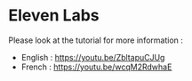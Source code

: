# Eleven Labs
Please look at the tutorial for more information :
- English : https://youtu.be/ZbltapuCJUg
- French : https://youtu.be/wcqM2RdwhaE
